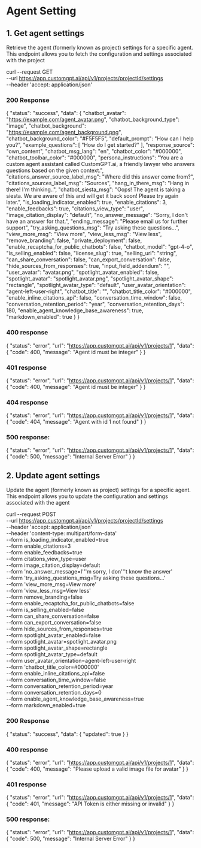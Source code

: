 # Agent Setting

## 1. Get agent settings
Retrieve the agent (formerly known as project) settings for a specific agent. This endpoint allows you to fetch the configuration and settings associated with the project

curl --request GET \
     --url https://app.customgpt.ai/api/v1/projects/projectId/settings \
     --header 'accept: application/json'
    

### 200 Response

{
  "status": "success",
  "data": {
    "chatbot_avatar": "https://example.com/agent_avatar.png",
    "chatbot_background_type": "image",
    "chatbot_background": "https://example.com/agent_background.png",
    "chatbot_background_color": "#F5F5F5",
    "default_prompt": "How can I help you?",
    "example_questions": [
      "How do I get started?"
    ],
    "response_source": "own_content",
    "chatbot_msg_lang": "en",
    "chatbot_color": "#000000",
    "chatbot_toolbar_color": "#000000",
    "persona_instructions": "You are a custom agent assistant called CustomGPT.ai, a friendly lawyer who answers questions based on the given context.",
    "citations_answer_source_label_msg": "Where did this answer come from?",
    "citations_sources_label_msg": "Sources",
    "hang_in_there_msg": "Hang in there! I'm thinking..",
    "chatbot_siesta_msg": "Oops! The agent is taking a siesta. We are aware of this and will get it back soon! Please try again later.",
    "is_loading_indicator_enabled": true,
    "enable_citations": 3,
    "enable_feedbacks": true,
    "citations_view_type": "user",
    "image_citation_display": "default",
    "no_answer_message": "Sorry, I don't have an answer for that.",
    "ending_message": "Please email us for further support",
    "try_asking_questions_msg": "Try asking these questions...",
    "view_more_msg": "View more",
    "view_less_msg": "View less",
    "remove_branding": false,
    "private_deployment": false,
    "enable_recaptcha_for_public_chatbots": false,
    "chatbot_model": "gpt-4-o",
    "is_selling_enabled": false,
    "license_slug": true,
    "selling_url": "string",
    "can_share_conversation": false,
    "can_export_conversation": false,
    "hide_sources_from_responses": true,
    "input_field_addendum": "",
    "user_avatar": "avatar.png",
    "spotlight_avatar_enabled": false,
    "spotlight_avatar": "spotlight_avatar.png",
    "spotlight_avatar_shape": "rectangle",
    "spotlight_avatar_type": "default",
    "user_avatar_orientation": "agent-left-user-right",
    "chatbot_title": "",
    "chatbot_title_color": "#000000",
    "enable_inline_citations_api": false,
    "conversation_time_window": false,
    "conversation_retention_period": "year",
    "conversation_retention_days": 180,
    "enable_agent_knowledge_base_awareness": true,
    "markdown_enabled": true
  }
}

### 400 response

{
  "status": "error",
  "url": "https://app.customgpt.ai/api/v1/projects/1",
  "data": {
    "code": 400,
    "message": "Agent id must be integer"
  }
}

### 401 response

{
  "status": "error",
  "url": "https://app.customgpt.ai/api/v1/projects/1",
  "data": {
    "code": 400,
    "message": "Agent id must be integer"
  }
}

### 404 response

{
  "status": "error",
  "url": "https://app.customgpt.ai/api/v1/projects/1",
  "data": {
    "code": 404,
    "message": "Agent with id 1 not found"
  }
}

### 500 response:

{
  "status": "error",
  "url": "https://app.customgpt.ai/api/v1/projects/1",
  "data": {
    "code": 500,
    "message": "Internal Server Error"
  }
}

## 2. Update agent settings

Update the agent (formerly known as project) settings for a specific agent. This endpoint allows you to update the configuration and settings associated with the agent


curl --request POST \
     --url https://app.customgpt.ai/api/v1/projects/projectId/settings \
     --header 'accept: application/json' \
     --header 'content-type: multipart/form-data' \
     --form is_loading_indicator_enabled=true \
     --form enable_citations=3 \
     --form enable_feedbacks=true \
     --form citations_view_type=user \
     --form image_citation_display=default \
     --form 'no_answer_message=I'\''m sorry, I don'\''t know the answer' \
     --form 'try_asking_questions_msg=Try asking these questions...' \
     --form 'view_more_msg=View more' \
     --form 'view_less_msg=View less' \
     --form remove_branding=false \
     --form enable_recaptcha_for_public_chatbots=false \
     --form is_selling_enabled=false \
     --form can_share_conversation=false \
     --form can_export_conversation=false \
     --form hide_sources_from_responses=true \
     --form spotlight_avatar_enabled=false \
     --form spotlight_avatar=spotlight_avatar.png \
     --form spotlight_avatar_shape=rectangle \
     --form spotlight_avatar_type=default \
     --form user_avatar_orientation=agent-left-user-right \
     --form 'chatbot_title_color=#000000' \
     --form enable_inline_citations_api=false \
     --form conversation_time_window=false \
     --form conversation_retention_period=year \
     --form conversation_retention_days=0 \
     --form enable_agent_knowledge_base_awareness=true \
     --form markdown_enabled=true


### 200 Response

{
  "status": "success",
  "data": {
    "updated": true
  }
}

### 400 response

{
  "status": "error",
  "url": "https://app.customgpt.ai/api/v1/projects/1",
  "data": {
    "code": 400,
    "message": "Please upload a valid image file for avatar"
  }
}

### 401 response

{
  "status": "error",
  "url": "https://app.customgpt.ai/api/v1/projects/1",
  "data": {
    "code": 401,
    "message": "API Token is either missing or invalid"
  }
}


### 500 response:
{
  "status": "error",
  "url": "https://app.customgpt.ai/api/v1/projects/1",
  "data": {
    "code": 500,
    "message": "Internal Server Error"
  }
}
